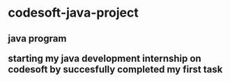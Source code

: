 # codesoft-java-project
<h2>java program
<p>
  starting my java development internship on codesoft by succesfully completed my first task  
</p>
